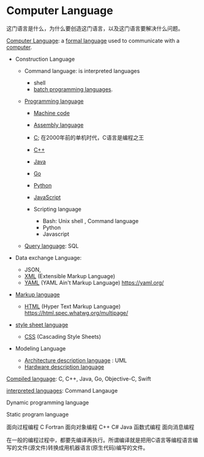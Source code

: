 # Computer Language

这门语言是什么，为什么要创造这门语言，以及这门语言要解决什么问题。

[Computer Language](https://www.wikiwand.com/en/Computer_language):  a [formal language](https://www.wikiwand.com/en/Formal_language) used to communicate with a [computer](https://www.wikiwand.com/en/Computer).

* Construction Language

  * Command language: is interpreted languages

    * shell
    * [batch programming languages](https://www.wikiwand.com/en/Batch_programming_language).

  * [Programming language](https://www.wikiwand.com/en/Programming_language)

    * [Machine code](https://www.wikiwand.com/en/Machine_code)
    * [Assembly language](https://www.wikiwand.com/en/Assembly_language)

    * [C](https://www.wikiwand.com/en/C_(programming_language)); 在2000年前的单机时代，C语言是编程之王
    * [C++](https://www.wikiwand.com/en/C++)
    * [Java](https://www.wikiwand.com/en/Java_(programming_language))
    * [Go](https://www.wikiwand.com/en/Go_(programming_language))
    * [Python](https://www.wikiwand.com/en/Python_(programming_language))
    * [JavaScript](https://www.wikiwand.com/en/JavaScript)
    * Scripting language
      * Bash: Unix shell , Command language
      * Python
      * Javascript

  * [Query language](https://www.wikiwand.com/en/Query_language): SQL

* Data exchange Language: 

  * JSON, 
  * [XML](https://www.wikiwand.com/en/XML) (Extensible Markup Language)
  * [YAML](https://www.wikiwand.com/en/YAML) (YAML Ain't Markup Language) https://yaml.org/

* [Markup language](https://www.wikiwand.com/en/Markup_language)

  * [HTML](https://www.wikiwand.com/en/HTML) (Hyper Text Markup Language) https://html.spec.whatwg.org/multipage/

* [style sheet language](https://www.wikiwand.com/en/Style_sheet_language)

  * [CSS](https://www.wikiwand.com/en/CSS) (Cascading Style Sheets)

* Modeling Language

  * [Architecture description language](https://www.wikiwand.com/en/Architecture_description_language) : UML
  * [Hardware description language](https://www.wikiwand.com/en/Hardware_description_language)



[Compiled language](https://www.wikiwand.com/en/Compiled_language): C, C++, Java, Go, Objective-C, Swift

[interpreted languages](https://www.wikiwand.com/en/Interpreted_language): Command Langauge

Dynamic programming language

Static program language 



面向过程编程
	C
	Fortran
面向对象编程
	C++
	C#
	Java
函数式编程
面向消息编程



在一般的编程过程中，都要先编译再执行。所谓编译就是把用C语言等编程语言编写的文件(源文件)转换成用机器语言(原生代码)编写的文件。
